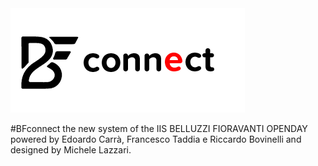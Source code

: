 <img src="/application/app/src/main/res/drawable/ic_bf_connect_horizontal.png" alt="BFconnect Logo"/>  

#BFconnect the new system of the IIS BELLUZZI FIORAVANTI OPENDAY powered by Edoardo Carrà, Francesco Taddia e Riccardo Bovinelli and designed by Michele Lazzari.
